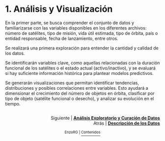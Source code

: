 # 1. Análisis y Visualización

En la primer parte, se busca comprender el conjunto de datos y familiarizarse con las variables disponibles en los diferentes archivos: número de satélites, tipo de misión, vida útil estimada, tipo de órbita, país o entidad responsable, fecha de lanzamiento, entre otros. 

Se realizará una primera exploración para entender la cantidad y calidad de los datos. 

Se identificarán variables clave, como aquellas relacionadas con la duración funcional de los satélites o el estado actual (activo/inactivo), y se evaluará si hay suficiente información histórica para plantear modelos predictivos.

Se generarán visualizaciones que permitan identificar tendencias, distribuciones y posibles correlaciones entre variables. Esto ayudará a dimensionar el crecimiento del número de objetos en órbita, clasificar por tipo de objeto (satélite funcional o desecho), y analizar su evolución en el tiempo.

##
<p align="right">Siguiente | <b><a href="analisis_exploratorio.md">Análisis Exploratorio y Curación de Datos</a></b>
<br/>
Atrás | <b><a href="dataset.md">Descripción de los Datos</a></p>

</b><p align="center"><sup> EnzoRG | </sup><a href="../README.md"><sup>Contenidos</sup></a></p>

